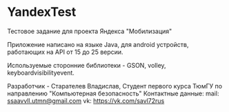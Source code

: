 # YandexTest
Тестовое задание для проекта Яндекса "Мобилизация"

Приложение написано на языке Java, для android устройств, работающих на API от 15 до 25 версии.

Используемые сторонние библиотеки - GSON, volley, keyboardvisibilityevent.

Разработчик - Старателев Владислав, Студент первого курса ТюмГУ по направлению "Компьютерная безопасность"
Контактные данные: mail: ssaavvll.utmn@gmail.com  vk: https://vk.com/savl72rus
